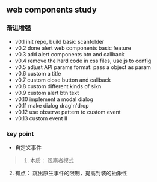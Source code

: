 web components study
---

### 渐进增强
* v0.1 init repo, build basic scanfolder
* v0.2 done alert web components basic feature
* v0.3 add alert components btn and callback
* v0.4 remove the hard code in css files, use js to config
* v0.5 adjust API params format: pass a object as param
* v0.6 custom a title
* v0.7 custom close button and callback
* v0.8 custom different kinds of sikn
* v0.9 custom alert btn text
* v0.10 implement a modal dialog
* v0.11 make dialog drag'n'drop
* v0.12 use observe pattern to custom event
* v0.13 custom event II


### key point

* 自定义事件

> 1. 本质： 观察者模式
  2. 有点： 跳出原生事件的限制，提高封装的抽象性